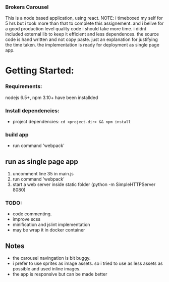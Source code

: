 ### Brokers Carousel
This is a node based application, using react.
NOTE: i timeboxed my self for 5 hrs but i took more than that to complete this assignement. and i belive for a good production level quality code i should take more time.
i didnt included external lib to keep it efficient and less dependences. the source code is hand written and not copy paste. just an explanation for justifying the time taken.
the implementation is ready for deployment as single page app. 

# Getting Started:
### Requirements: 
nodejs 6.5+, npm 3.10+ have been installded

### Install dependencies:
- project dependencies: `cd <project-dir> && npm install`

### build app
- run command 'webpack'

## run as single page app
1. uncomment line 35 in main.js
2. run command 'webpack'
3. start a web server inside static folder (python -m SimpleHTTPServer 8080)

### TODO:
- code commenting.
- improve scss
- minification and jslint implementation
- may be wrap it in docker container

## Notes
- the carousel navingation is bit buggy.
- i prefer to use sprites as image assets. so i tried to use as less assets as possible and used inline images.
- the app is responsive but can be made better
